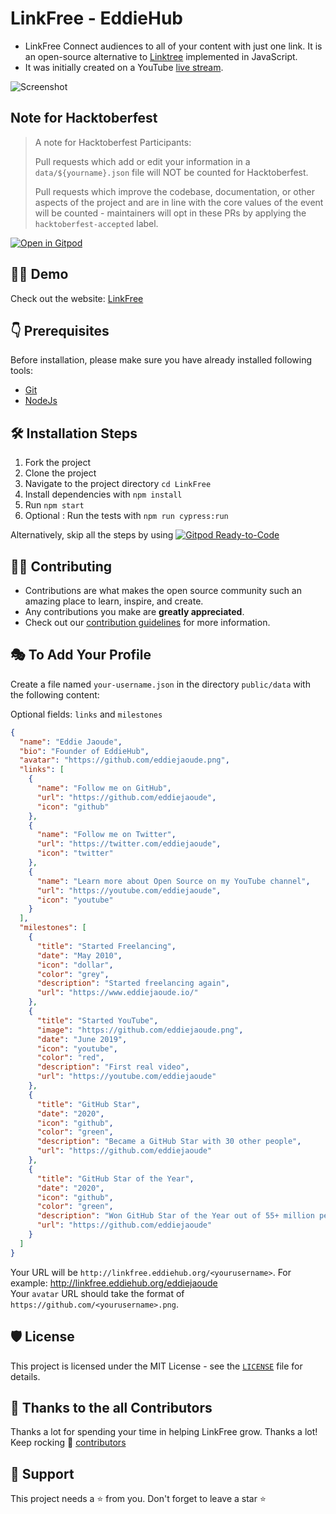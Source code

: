 # LinkFree - EddieHub

- LinkFree Connect audiences to all of your content with just one link. It is an open-source alternative to [Linktree](https://linktr.ee/) implemented in JavaScript. 
- It was initially created on a YouTube [live stream](https://www.youtube.com/watch?v=Jorl_vcp-Ew).

![Screenshot](https://user-images.githubusercontent.com/69595396/137095726-8d72f0b7-fa63-40b1-b183-bc3a8b211e54.png)

## Note for Hacktoberfest

> A note for Hacktoberfest Participants:
> 
> Pull requests which add or edit your information in a `data/${yourname}.json` file will NOT be counted for Hacktoberfest.
>
> Pull requests which improve the codebase, documentation, or other aspects of the project and are in line with the core values
> of the event will be counted - maintainers will opt in these PRs by applying the `hacktoberfest-accepted` label.

[![Open in Gitpod](https://gitpod.io/button/open-in-gitpod.svg)](https://gitpod.io/#https://github.com/EddieHubCommunity/LinkFree)

## 👨‍💻 Demo

Check out the website: [LinkFree](http://linkfree.eddiehub.org/)

## 👇 Prerequisites

Before installation, please make sure you have already installed following tools:

- [Git](https://git-scm.com/downloads)
- [NodeJs](https://nodejs.org/en/download/)

## 🛠️ Installation Steps

1. Fork the project
2. Clone the project
3. Navigate to the project directory `cd LinkFree`
4. Install dependencies with `npm install`
5. Run `npm start`
7. Optional : Run the tests with `npm run cypress:run`

Alternatively, skip all the steps by using [![Gitpod Ready-to-Code](https://img.shields.io/badge/Gitpod-Ready--to--Code-blue?logo=gitpod)](https://gitpod.io/#https://github.com/EddieHubCommunity/LinkFree/)

## 👨‍💻 Contributing

- Contributions are what makes the open source community such an amazing place to learn, inspire, and create. 
- Any contributions you make are **greatly appreciated**.
- Check out our [contribution guidelines](https://github.com/EddieHubCommunity/LinkFree/blob/main/Contributing.md) for more information.

## 🎭 To Add Your Profile

Create a file named `your-username.json` in the directory `public/data` with the following content:

Optional fields: `links` and `milestones`

```json
{
  "name": "Eddie Jaoude",
  "bio": "Founder of EddieHub",
  "avatar": "https://github.com/eddiejaoude.png",
  "links": [
    {
      "name": "Follow me on GitHub",
      "url": "https://github.com/eddiejaoude",
      "icon": "github"
    },
    {
      "name": "Follow me on Twitter",
      "url": "https://twitter.com/eddiejaoude",
      "icon": "twitter"
    },
    {
      "name": "Learn more about Open Source on my YouTube channel",
      "url": "https://youtube.com/eddiejaoude",
      "icon": "youtube"
    }
  ],
  "milestones": [
    {
      "title": "Started Freelancing",
      "date": "May 2010",
      "icon": "dollar",
      "color": "grey",
      "description": "Started freelancing again",
      "url": "https://www.eddiejaoude.io/"
    },
    {
      "title": "Started YouTube",
      "image": "https://github.com/eddiejaoude.png",
      "date": "June 2019",
      "icon": "youtube",
      "color": "red",
      "description": "First real video",
      "url": "https://youtube.com/eddiejaoude"
    },
    {
      "title": "GitHub Star",
      "date": "2020",
      "icon": "github",
      "color": "green",
      "description": "Became a GitHub Star with 30 other people",
      "url": "https://github.com/eddiejaoude"
    },
    {
      "title": "GitHub Star of the Year",
      "date": "2020",
      "icon": "github",
      "color": "green",
      "description": "Won GitHub Star of the Year out of 55+ million people",
      "url": "https://github.com/eddiejaoude"
    }
  ]
}
```

Your URL will be `http://linkfree.eddiehub.org/<yourusername>`. For example: <http://linkfree.eddiehub.org/eddiejaoude>\
Your `avatar` URL should take the format of `https://github.com/<yourusername>.png`.

## 🛡️ License

This project is licensed under the MIT License - see the [`LICENSE`](LICENSE) file for details.

## 💪 Thanks to the all Contributors

Thanks a lot for spending your time in helping LinkFree grow. Thanks a lot! Keep rocking 🍻
[contributors](https://github.com/EddieHubCommunity/LinkFree/graphs/contributors)

## 🙏 Support

This project needs a ⭐️ from you. Don't forget to leave a star ⭐️

